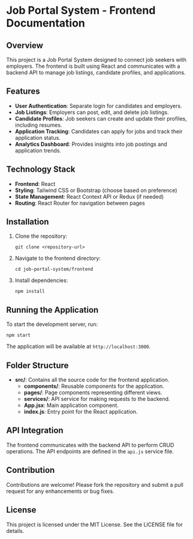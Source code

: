 # Job Portal System - Frontend Documentation

## Overview
This project is a Job Portal System designed to connect job seekers with employers. The frontend is built using React and communicates with a backend API to manage job listings, candidate profiles, and applications.

## Features
- **User Authentication**: Separate login for candidates and employers.
- **Job Listings**: Employers can post, edit, and delete job listings.
- **Candidate Profiles**: Job seekers can create and update their profiles, including resumes.
- **Application Tracking**: Candidates can apply for jobs and track their application status.
- **Analytics Dashboard**: Provides insights into job postings and application trends.

## Technology Stack
- **Frontend**: React
- **Styling**: Tailwind CSS or Bootstrap (choose based on preference)
- **State Management**: React Context API or Redux (if needed)
- **Routing**: React Router for navigation between pages

## Installation
1. Clone the repository:
   ```
   git clone <repository-url>
   ```
2. Navigate to the frontend directory:
   ```
   cd job-portal-system/frontend
   ```
3. Install dependencies:
   ```
   npm install
   ```

## Running the Application
To start the development server, run:
```
npm start
```
The application will be available at `http://localhost:3000`.

## Folder Structure
- **src/**: Contains all the source code for the frontend application.
  - **components/**: Reusable components for the application.
  - **pages/**: Page components representing different views.
  - **services/**: API service for making requests to the backend.
  - **App.jsx**: Main application component.
  - **index.js**: Entry point for the React application.

## API Integration
The frontend communicates with the backend API to perform CRUD operations. The API endpoints are defined in the `api.js` service file.

## Contribution
Contributions are welcome! Please fork the repository and submit a pull request for any enhancements or bug fixes.

## License
This project is licensed under the MIT License. See the LICENSE file for details.